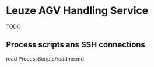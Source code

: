 # Leuze AGV Handling Service

TODO


## Process scripts ans SSH connections

read ProcessScripts/readme.md